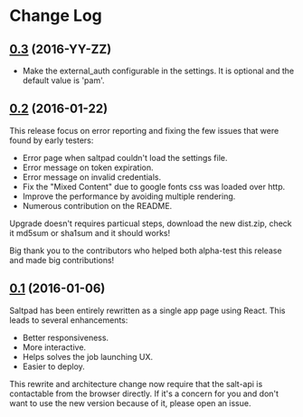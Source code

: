 # Change Log

## [0.3](https://github.com/tinyclues/saltpad/tree/0.3) (2016-YY-ZZ)

- Make the external_auth configurable in the settings. It is optional and the default value is 'pam'.

## [0.2](https://github.com/tinyclues/saltpad/tree/0.2) (2016-01-22)

This release focus on error reporting and fixing the few issues that were found by early testers:

- Error page when saltpad couldn't load the settings file.
- Error message on token expiration.
- Error message on invalid credentials.
- Fix the "Mixed Content" due to google fonts css was loaded over http.
- Improve the performance by avoiding multiple rendering.
- Numerous contribution on the README.

Upgrade doesn't requires particual steps, download the new dist.zip, check it md5sum or sha1sum and it should works!

Big thank you to the contributors who helped both alpha-test this release and made big contributions!

## [0.1](https://github.com/tinyclues/saltpad/tree/0.1) (2016-01-06)

Saltpad has been entirely rewritten as a single app page using React. This leads to several enhancements:

- Better responsiveness.
- More interactive.
- Helps solves the job launching UX.
- Easier to deploy.

This rewrite and architecture change now require that the salt-api is contactable from the browser directly. If it's a concern for you and don't want to use the new version because of it, please open an issue.

